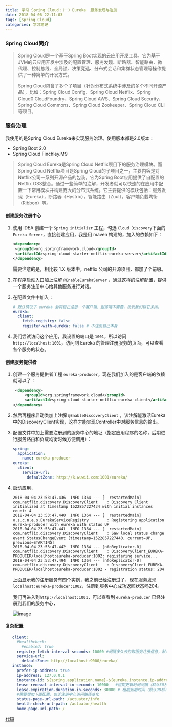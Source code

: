 ```yaml
---
title: 学习 Spring Cloud：（一）Eureka  服务发现与注册
date: 2018-04-06 22:11:03
tags: [Spring Cloud]
categories: 学习笔记
---
```


### Spring Cloud简介

> Spring Cloud是一个基于Spring Boot实现的云应用开发工具，它为基于JVM的云应用开发中涉及的配置管理、服务发现、断路器、智能路由、微代理、控制总线、全局锁、决策竞选、分布式会话和集群状态管理等操作提供了一种简单的开发方式。
>
> Spring Cloud包含了多个子项目（针对分布式系统中涉及的多个不同开源产品），比如：Spring Cloud Config、Spring Cloud Netflix、Spring Cloud0 CloudFoundry、Spring Cloud AWS、Spring Cloud Security、Spring Cloud Commons、Spring Cloud Zookeeper、Spring Cloud CLI等项目。



<!--more-->

### 服务治理

我使用的是Spring Cloud Eureka来实现服务治理。使用版本都是2.0版本：

- Spring Boot 2.0
- Spring Cloud Finchley.M9

> Spring Cloud Eureka是Spring Cloud Netflix项目下的服务治理模块。而Spring Cloud Netflix项目是Spring Cloud的子项目之一，主要内容是对Netflix公司一系列开源产品的包装，它为Spring Boot应用提供了自配置的Netflix OSS整合。通过一些简单的注解，开发者就可以快速的在应用中配置一下常用模块并构建庞大的分布式系统。它主要提供的模块包括：服务发现（Eureka），断路器（Hystrix），智能路由（Zuul），客户端负载均衡（Ribbon）等。

#### 创建服务注册中心

1. 使用 IDEA 创建一个 `Spring initializr` 工程，勾选 `Cloud Discovery`下面的 `Eureka Server`，直接创建应用，我是用 maven 构建的，加入的依赖如下：

   ```xml
   <dependency>
   	<groupId>org.springframework.cloud</groupId>
   	<artifactId>spring-cloud-starter-netflix-eureka-server</artifactId>
   </dependency>
   ```

   需要注意的是，相比较 1.X 版本中，netflix 公司的开源项目，都加了个前缀。


1. 在程序启动入口加上注解 `@EnableEurekaServer` ，通过这样的注解配置，提供一个服务注册中心给其他服务进行对话。

2. 在配置文件中加入：

   ```yaml
   # 默认情况下 eureka 会将自己注册一个客户端，服务端不需要，所以我们将它关闭。
   eureka:
     client:
       fetch-registry: false
       register-with-eureka: false # 不注册自己本身
   ```

3. 我们尝试访问这个应用，我设置的端口是 `1001`，所以访问 `http://localhost:1001`，访问到 Eureka 的管理注册服务的页面，可以查看各个服务的状态。

#### 创建服务提供者

1. 创建一个服务提供者工程 `eureka-producer`，现在我们加入的是客户端的依赖就可以了：

   ```xml
    <dependency>
        <groupId>org.springframework.cloud</groupId>
        <artifactId>spring-cloud-starter-netflix-eureka-client</artifactId>
   </dependency>
   ```

2. 然后再程序启动类加上注解 `@EnableDiscoveryClient` ，该注解能激活Eureka中的DiscoveryClient实现，这样才能实现Controller中对服务信息的输出。

3. 配置文件中加上需要注册到的服务中心的地址（指定应用程序的名称，后期进行服务路由和负载均衡时候方便调用）：

   ```yaml
   spring:
     application:
       name: eureka-producer
   eureka:
     client:
       service-url:
         defaultZone: http://k.wuwii.com:1001/eureka/
   ```

4. 启动应用，
   
   ```
   2018-04-04 23:53:47.436  INFO 1364 --- [  restartedMain] com.netflix.discovery.DiscoveryClient    : Discovery Client initialized at timestamp 1522857227434 with initial instances count: 4
   2018-04-04 23:53:47.440  INFO 1364 --- [  restartedMain] o.s.c.n.e.s.EurekaServiceRegistry        : Registering application eureka-producer with eureka with status UP
   2018-04-04 23:53:47.441  INFO 1364 --- [  restartedMain] com.netflix.discovery.DiscoveryClient    : Saw local status change event StatusChangeEvent [timestamp=1522857227440, current=UP, previous=STARTING]
   2018-04-04 23:53:47.442  INFO 1364 --- [nfoReplicator-0] com.netflix.discovery.DiscoveryClient    : DiscoveryClient_EUREKA-PRODUCER/localhost:eureka-producer:1002: registering service...
   2018-04-04 23:53:47.494  INFO 1364 --- [nfoReplicator-0] com.netflix.discovery.DiscoveryClient    : DiscoveryClient_EUREKA-PRODUCER/localhost:eureka-producer:1002 - registration status: 204
   ```

   上面显示我的注册服务有四个实例，我之前已经注册过了，现在服务发现 `localhost:eureka-producer:1002`，注册到服务中心成功返回状态吗204。

   我们再进入到`http://localhost:1001`，可以查看到 `eureka-producer` 已经注册到我们的服务中心，

   ![image](https://zqnight.gitee.io/kaimz.github.io/image/hexo/spring-cloud/eureka-producer-1.png)

#### 复杂配置
   ```yaml
      client:
		#healthcheck:
		  #enabled: true
		registry-fetch-interval-seconds: 10000 #间隔多久去拉取服务注册信息，默认为30秒
		service-url:
		  defaultZone: http://localhost:9000/eureka/
	  instance:
		prefer-ip-address: true
		ip-address: 127.0.0.1
		instance-id: ${spring.application.name}-${eureka.instance.ip-address}-${server.port}-${random.value}
		lease-renewal-interval-in-seconds: 10000   #租期更新时间间隔（默认30秒）
		lease-expiration-duration-in-seconds: 30000 # 租期到期时间（默认90秒）
		#需要增加下面配置，告诉注册中心访问路径变化
		status-page-url-path: /actuator/info
		health-check-url-path: /actuator/health
		home-page-url-path: /
   ```



[代码](https://github.com/kaimz/learn-spring-cloud/tree/master/eureka)
